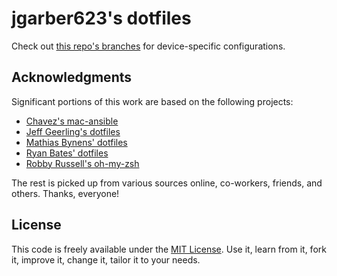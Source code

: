 # jgarber623's dotfiles

Check out [this repo's branches](https://github.com/jgarber623/dotfiles/branches) for device-specific configurations.

## Acknowledgments

Significant portions of this work are based on the following projects:

- [Chavez's mac-ansible](https://github.com/mtchavez/mac-ansible)
- [Jeff Geerling's dotfiles](https://github.com/geerlingguy/dotfiles)
- [Mathias Bynens' dotfiles](https://github.com/mathiasbynens/dotfiles)
- [Ryan Bates' dotfiles](https://github.com/ryanb/dotfiles)
- [Robby Russell's oh-my-zsh](https://github.com/robbyrussell/oh-my-zsh)

The rest is picked up from various sources online, co-workers, friends, and others. Thanks, everyone!

## License

This code is freely available under the [MIT License](https://opensource.org/licenses/MIT). Use it, learn from it, fork it, improve it, change it, tailor it to your needs.
